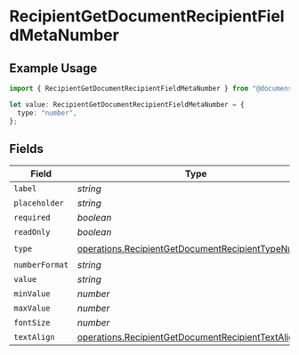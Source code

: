 # RecipientGetDocumentRecipientFieldMetaNumber

## Example Usage

```typescript
import { RecipientGetDocumentRecipientFieldMetaNumber } from "@documenso/sdk-typescript/models/operations";

let value: RecipientGetDocumentRecipientFieldMetaNumber = {
  type: "number",
};
```

## Fields

| Field                                                                                                                    | Type                                                                                                                     | Required                                                                                                                 | Description                                                                                                              |
| ------------------------------------------------------------------------------------------------------------------------ | ------------------------------------------------------------------------------------------------------------------------ | ------------------------------------------------------------------------------------------------------------------------ | ------------------------------------------------------------------------------------------------------------------------ |
| `label`                                                                                                                  | *string*                                                                                                                 | :heavy_minus_sign:                                                                                                       | N/A                                                                                                                      |
| `placeholder`                                                                                                            | *string*                                                                                                                 | :heavy_minus_sign:                                                                                                       | N/A                                                                                                                      |
| `required`                                                                                                               | *boolean*                                                                                                                | :heavy_minus_sign:                                                                                                       | N/A                                                                                                                      |
| `readOnly`                                                                                                               | *boolean*                                                                                                                | :heavy_minus_sign:                                                                                                       | N/A                                                                                                                      |
| `type`                                                                                                                   | [operations.RecipientGetDocumentRecipientTypeNumber](../../models/operations/recipientgetdocumentrecipienttypenumber.md) | :heavy_check_mark:                                                                                                       | N/A                                                                                                                      |
| `numberFormat`                                                                                                           | *string*                                                                                                                 | :heavy_minus_sign:                                                                                                       | N/A                                                                                                                      |
| `value`                                                                                                                  | *string*                                                                                                                 | :heavy_minus_sign:                                                                                                       | N/A                                                                                                                      |
| `minValue`                                                                                                               | *number*                                                                                                                 | :heavy_minus_sign:                                                                                                       | N/A                                                                                                                      |
| `maxValue`                                                                                                               | *number*                                                                                                                 | :heavy_minus_sign:                                                                                                       | N/A                                                                                                                      |
| `fontSize`                                                                                                               | *number*                                                                                                                 | :heavy_minus_sign:                                                                                                       | N/A                                                                                                                      |
| `textAlign`                                                                                                              | [operations.RecipientGetDocumentRecipientTextAlign6](../../models/operations/recipientgetdocumentrecipienttextalign6.md) | :heavy_minus_sign:                                                                                                       | N/A                                                                                                                      |